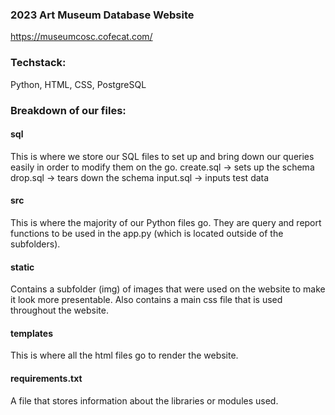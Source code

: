 ### 2023 Art Museum Database Website
https://museumcosc.cofecat.com/

### Techstack:
Python, HTML, CSS, PostgreSQL

### Breakdown of our files:

#### sql
This is where we store our SQL files to set up and bring down our queries easily in order to modify them on the go. 
create.sql -> sets up the schema
drop.sql -> tears down the schema
input.sql -> inputs test data

#### src
This is where the majority of our Python files go. They are query and report functions to be used in the app.py (which is located outside of the subfolders).

#### static
Contains a subfolder (img) of images that were used on the website to make it look more presentable. Also contains a main css file that is used throughout the website.

#### templates
This is where all the html files go to render the website.

#### requirements.txt
A file that stores information about the libraries or modules used.
